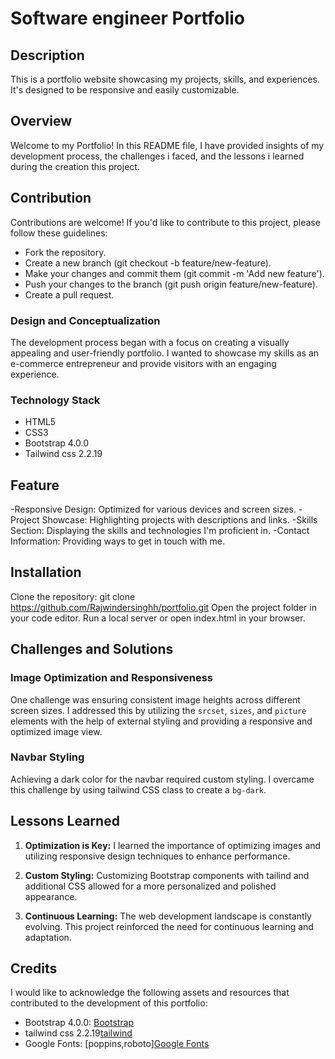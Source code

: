 # Software engineer Portfolio

## Description

This is a portfolio website showcasing my projects, skills, and experiences. It's designed to be responsive and easily customizable.

## Overview

Welcome to my Portfolio! In this README file, I have provided insights of my development process, the challenges i faced, and the lessons i learned during the creation this project.

## Contribution

Contributions are welcome! If you'd like to contribute to this project, please follow these guidelines:

- Fork the repository.
- Create a new branch (git checkout -b feature/new-feature).
- Make your changes and commit them (git commit -m 'Add new feature').
- Push your changes to the branch (git push origin feature/new-feature).
- Create a pull request.

### Design and Conceptualization

The development process began with a focus on creating a visually appealing and user-friendly portfolio. I wanted to showcase my skills as an e-commerce entrepreneur and provide visitors with an engaging experience.

### Technology Stack

- HTML5
- CSS3
- Bootstrap 4.0.0
- Tailwind css 2.2.19

## Feature

-Responsive Design: Optimized for various devices and screen sizes.
-Project Showcase: Highlighting projects with descriptions and links.
-Skills Section: Displaying the skills and technologies I'm proficient in.
-Contact Information: Providing ways to get in touch with me.

## Installation

Clone the repository: git clone https://github.com/Rajwindersinghh/portfolio.git
Open the project folder in your code editor.
Run a local server or open index.html in your browser.

## Challenges and Solutions

### Image Optimization and Responsiveness

One challenge was ensuring consistent image heights across different screen sizes. I addressed this by utilizing the `srcset`, `sizes`, and `picture` elements with the help of external styling and providing a responsive and optimized image view.

### Navbar Styling

Achieving a dark color for the navbar required custom styling. I overcame this challenge by using tailwind CSS class to create a `bg-dark`.

## Lessons Learned

1. **Optimization is Key:** I learned the importance of optimizing images and utilizing responsive design techniques to enhance performance.

2. **Custom Styling:** Customizing Bootstrap components with tailind and additional CSS allowed for a more personalized and polished appearance.

3. **Continuous Learning:** The web development landscape is constantly evolving. This project reinforced the need for continuous learning and adaptation.

## Credits

I would like to acknowledge the following assets and resources that contributed to the development of this portfolio:

- Bootstrap 4.0.0: [Bootstrap](https://getbootstrap.com/)
- tailwind css 2.2.19[tailwind](https://tailwindcss.com/)
- Google Fonts: [poppins,roboto][Google Fonts](https://fonts.google.com/)
